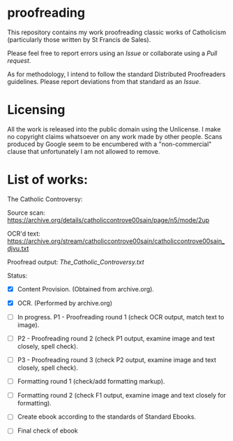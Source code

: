 # proofreading

This repository contains my work proofreading classic works of Catholicism (particularly those written by St Francis de Sales).

Please feel free to report errors using an *Issue* or collaborate using a *Pull request*.

As for methodology, I intend to follow the standard Distributed Proofreaders guidelines. Please report deviations from that standard as an *Issue*.

# Licensing

All the work is released into the public domain using the Unlicense. I make no copyright claims whatsoever on any work made by other people. 
Scans produced by Google seem to be encumbered with a "non-commercial" clause that unfortunately I am not allowed to remove.

# List of works:

The Catholic Controversy:

Source scan: https://archive.org/details/catholiccontrove00sain/page/n5/mode/2up

OCR'd text: https://archive.org/stream/catholiccontrove00sain/catholiccontrove00sain_djvu.txt

Proofread output: *The_Catholic_Controversy.txt*

Status:

- [x] Content Provision. (Obtained from archive.org).
- [x] OCR. (Performed by archive.org)
- [ ] In progress. P1 - Proofreading round 1 (check OCR output, match text to image).
- [ ] P2 - Proofreading round 2 (check P1 output, examine image and text closely, spell check).
- [ ] P3 - Proofreading round 3 (check P2 output, examine image and text closely, spell check).
- [ ] Formatting round 1 (check/add formatting markup).
- [ ] Formatting round 2 (check F1 output, examine image and text closely for formatting).
- [ ] Create ebook according to the standards of Standard Ebooks.
- [ ] Final check of ebook
 
